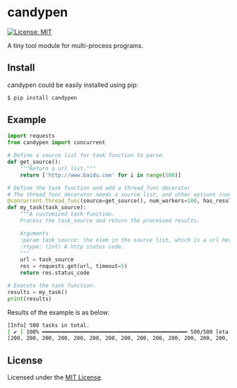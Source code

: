 # candypen

[![License: MIT](https://img.shields.io/badge/License-MIT-yellow)](https://opensource.org/licenses/MIT) 

A tiny tool module for multi-process programs.
## Install

candypen could be easily installed using pip:

```bash
$ pip install candypen
```

## Example

```python
import requests
from candypen import concurrent

# Define a source list for task function to parse.
def get_source():
    """Return a url list."""
    return ['http://www.baidu.com' for i in range(500)]

# Define the task function and add a thread_func decorator
# The thread_func decorator needs a source list, and other options (num_workers, has_result ...) as arguments
@concurrent.thread_func(source=get_source(), num_workers=100, has_result=True)
def my_task(task_source):
    """A customized task function.
    Process the task_source and return the processed results.

    Arguments
    :param task_source: the elem in the source list, which is a url here.
    :rtype: (int) A http status code.
    """
    url = task_source
    res = requests.get(url, timeout=5)
    return res.status_code

# Execute the task function.
results = my_task()
print(results)
```

Results of the example is as below:

```bash
[Info] 500 tasks in total.
[ ✔ ] 100% ━━━━━━━━━━━━━━━━━━━━━━━━━━━━━━━━━━━━━━━━━━━━━━ 500/500 [eta-0:00:00, 0.9s, 542.9it/s]
[200, 200, 200, 200, 200, 200, 200, 200, 200, 200, 200, 200, 200, 200, 200, ..., 200, 200, 200, 200]
```



## License

Licensed under the [MIT License](https://github.com/Tishacy/QSpider/blob/master/LICENSE).